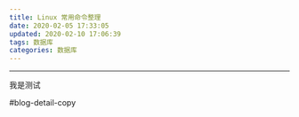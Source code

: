 ```yaml
---
title: Linux 常用命令整理
date: 2020-02-05 17:33:05
updated: 2020-02-10 17:06:39
tags: 数据库
categories: 数据库
---
```


-----------------------------------------------------------------------------------

我是测试


#blog-detail-copy
